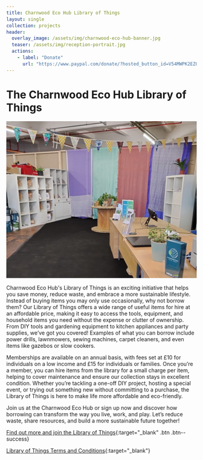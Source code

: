 ```yaml
---
title: Charnwood Eco Hub Library of Things
layout: single
collection: projects
header:
  overlay_image: /assets/img/charnwood-eco-hub-banner.jpg
  teaser: /assets/img/reception-portrait.jpg
  actions:
    - label: "Donate"
      url: "https://www.paypal.com/donate/?hosted_button_id=V54MWPK2EZGPY"
---
```


# The Charnwood Eco Hub Library of Things 

![Charnwood Eco Hub Library of Things](/assets/img/reception-portrait.jpg)

Charnwood Eco Hub's Library of Things is an exciting initiative that helps you save money, reduce waste, and embrace a more sustainable lifestyle. Instead of buying items you may only use occasionally, why not borrow them? Our Library of Things offers a wide range of useful items for hire at an affordable price, making it easy to access the tools, equipment, and household items you need without the expense or clutter of ownership. From DIY tools and gardening equipment to kitchen appliances and party supplies, we’ve got you covered! Examples of what you can borrow include power drills, lawnmowers, sewing machines, carpet cleaners, and even items like gazebos or slow cookers.

Memberships are available on an annual basis, with fees set at £10 for individuals on a low income and £15 for individuals or families. Once you’re a member, you can hire items from the library for a small charge per item, helping to cover maintenance and ensure our collection stays in excellent condition. Whether you’re tackling a one-off DIY project, hosting a special event, or trying out something new without committing to a purchase, the Library of Things is here to make life more affordable and eco-friendly.

Join us at the Charnwood Eco Hub or sign up now and discover how borrowing can transform the way you live, work, and play. Let’s reduce waste, share resources, and build a more sustainable future together!

[Find out more and join the Library of Things](https://charnwoodecohub.lend-engine-app.com/){:target="_blank" .btn .btn--success}

[Library of Things Terms and Conditions](/policies/Charnwood%20Eco%20Hub%20Library%20of%20Things%20Terms%20and%20Conditions.pdf){:target="_blank"}

